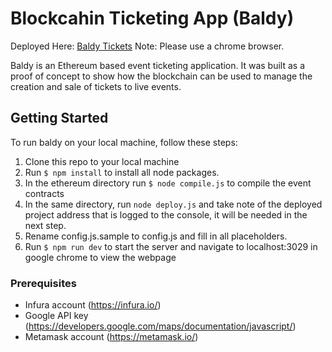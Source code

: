 # Blockcahin Ticketing App (Baldy)
Deployed Here: [Baldy Tickets](http://www.baldytickets.com)
Note: Please use a chrome browser.

Baldy is an Ethereum based event ticketing application. It was built as a proof of concept to show how the blockchain can be used to manage the creation and sale of tickets to live events.

## Getting Started

To run baldy on your local machine, follow these steps:
1. Clone this repo to your local machine
2. Run `$ npm install` to install all node packages.
3. In the ethereum directory run `$ node compile.js` to compile the event contracts
4. In the same directory, run `node deploy.js` and take note of the deployed project address that is logged to the console, it will be needed in the next step.
5. Rename config.js.sample to config.js and fill in all placeholders.
6. Run `$ npm run dev` to start the server and navigate to localhost:3029 in google chrome to view the webpage

### Prerequisites

- Infura account (https://infura.io/)
- Google API key (https://developers.google.com/maps/documentation/javascript/)
- Metamask account (https://metamask.io/)


